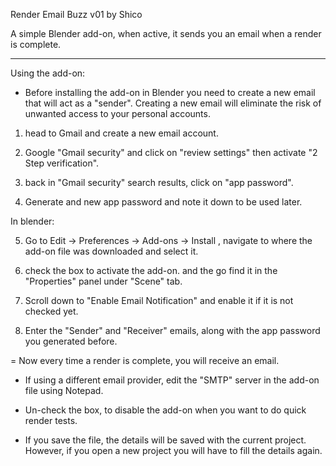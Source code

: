 Render Email Buzz v01 by Shico


A simple Blender add-on, when active, it sends you an email when a render is complete.

------------------------------------

Using the add-on:

* Before installing the add-on in Blender you need to create a new email that will act as a "sender".
  Creating a new email will eliminate the risk of unwanted access to your personal accounts.

1) head to Gmail and create a new email account.

2) Google "Gmail security" and click on "review settings" then activate "2 Step verification".

3) back in "Gmail security" search results, click on "app password".

4) Generate and new app password and note it down to be used later.


In blender:

5) Go to Edit -> Preferences -> Add-ons -> Install , navigate to where the add-on file was downloaded and select it.

6) check the box to activate the add-on. and the go find it in the "Properties" panel under "Scene" tab.

7) Scroll down to "Enable Email Notification" and enable it if it is not checked yet.

8) Enter the "Sender" and "Receiver" emails, along with the app password you generated before.

= Now every time a render is complete, you will receive an email.

* If using a different email provider, edit the "SMTP" server in the add-on file using Notepad.

* Un-check the box, to disable the add-on when you want to do quick render tests.

* If you save the file, the details will be saved with the current project. However, if you open a new project you will have to fill the details again.
